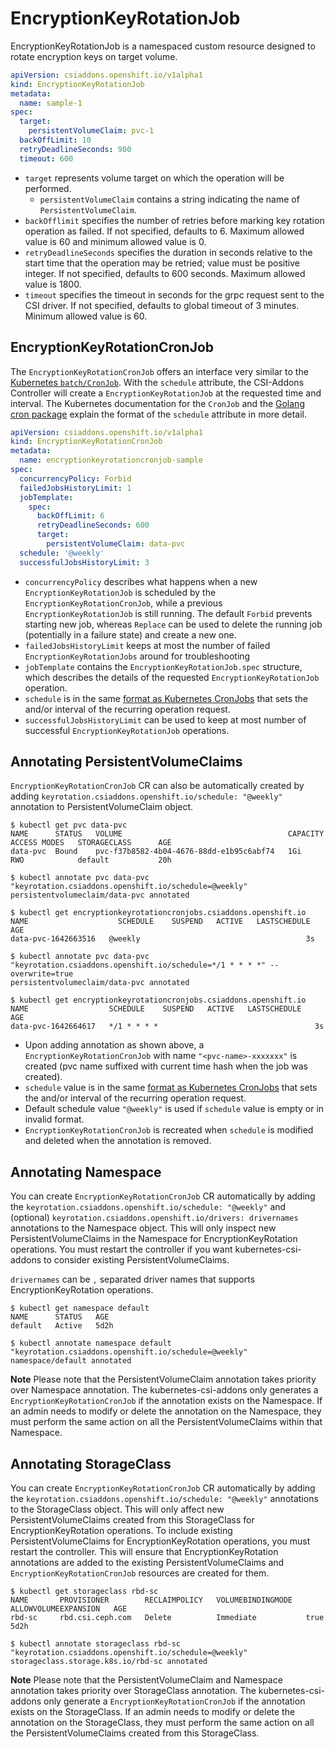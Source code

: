 # EncryptionKeyRotationJob

EncryptionKeyRotationJob is a namespaced custom resource designed to rotate encryption keys on target volume.

```yaml
apiVersion: csiaddons.openshift.io/v1alpha1
kind: EncryptionKeyRotationJob
metadata:
  name: sample-1
spec:
  target:
    persistentVolumeClaim: pvc-1
  backOffLimit: 10
  retryDeadlineSeconds: 900
  timeout: 600
```

+ `target` represents volume target on which the operation will be performed.
  + `persistentVolumeClaim` contains a string indicating the name of `PersistentVolumeClaim`.
+ `backOfflimit` specifies the number of retries before marking key rotation operation as failed. If not specified, defaults to 6. Maximum allowed value is 60 and minimum allowed value is 0.
+ `retryDeadlineSeconds` specifies the duration in seconds relative to the start time that the operation may be retried; value must be positive integer. If not specified, defaults to 600 seconds. Maximum allowed value is 1800.
+ `timeout` specifies the timeout in seconds for the grpc request sent to the CSI driver. If not specified, defaults to global timeout of 3 minutes. Minimum allowed value is 60.

## EncryptionKeyRotationCronJob

The `EncryptionKeyRotationCronJob` offers an interface very similar to the [Kubernetes
`batch/CronJob`][batch_cronjob]. With the `schedule` attribute, the CSI-Addons
Controller will create a `EncryptionKeyRotationJob` at the requested time and interval.
The Kubernetes documentation for the `CronJob` and the [Golang cron
package][go_cron] explain the format of the `schedule` attribute in more
detail.

```yaml
apiVersion: csiaddons.openshift.io/v1alpha1
kind: EncryptionKeyRotationCronJob
metadata:
  name: encryptionkeyrotationcronjob-sample
spec:
  concurrencyPolicy: Forbid
  failedJobsHistoryLimit: 1
  jobTemplate:
    spec:
      backOffLimit: 6
      retryDeadlineSeconds: 600
      target:
        persistentVolumeClaim: data-pvc
  schedule: '@weekly'
  successfulJobsHistoryLimit: 3
```

+ `concurrencyPolicy` describes what happens when a new `EncryptionKeyRotationJob` is
  scheduled by the `EncryptionKeyRotationCronJob`, while a previous `EncryptionKeyRotationJob` is
  still running. The default `Forbid` prevents starting new job, whereas
  `Replace` can be used to delete the running job (potentially in a failure
  state) and create a new one.
+ `failedJobsHistoryLimit` keeps at most the number of failed
  `EncryptionKeyRotationJobs` around for troubleshooting
+ `jobTemplate` contains the `EncryptionKeyRotationJob.spec` structure, which describes
  the details of the requested `EncryptionKeyRotationJob` operation.
+ `schedule` is in the same [format as Kubernetes CronJobs][batch_cronjob] that
  sets the and/or interval of the recurring operation request.
+ `successfulJobsHistoryLimit` can be used to keep at most number of successful
  `EncryptionKeyRotationJob` operations.

## Annotating PersistentVolumeClaims

`EncryptionKeyRotationCronJob` CR can also be automatically created by adding
`keyrotation.csiaddons.openshift.io/schedule: "@weekly"` annotation
to PersistentVolumeClaim object.

```console
$ kubectl get pvc data-pvc
NAME      STATUS   VOLUME                                     CAPACITY   ACCESS MODES   STORAGECLASS      AGE
data-pvc  Bound    pvc-f37b8582-4b04-4676-88dd-e1b95c6abf74   1Gi        RWO            default           20h

$ kubectl annotate pvc data-pvc "keyrotation.csiaddons.openshift.io/schedule=@weekly"
persistentvolumeclaim/data-pvc annotated

$ kubectl get encryptionkeyrotationcronjobs.csiaddons.openshift.io
NAME                    SCHEDULE    SUSPEND   ACTIVE   LASTSCHEDULE   AGE
data-pvc-1642663516   @weekly                                     3s

$ kubectl annotate pvc data-pvc "keyrotation.csiaddons.openshift.io/schedule=*/1 * * * *" --overwrite=true
persistentvolumeclaim/data-pvc annotated

$ kubectl get encryptionkeyrotationcronjobs.csiaddons.openshift.io
NAME                  SCHEDULE    SUSPEND   ACTIVE   LASTSCHEDULE   AGE
data-pvc-1642664617   */1 * * * *                                   3s
```

+ Upon adding annotation as shown above, a `EncryptionKeyRotationCronJob` with name
  `"<pvc-name>-xxxxxxx"` is created (pvc name suffixed with current time hash when
  the job was created).
+ `schedule` value is in the same [format as Kubernetes CronJobs][batch_cronjob]
  that sets the and/or interval of the recurring operation request.
+ Default schedule value `"@weekly"` is used if `schedule` value is empty or in invalid format.
+ `EncryptionKeyRotationCronJob` is recreated when `schedule` is modified and deleted when
  the annotation is removed.

[batch_cronjob]: https://kubernetes.io/docs/concepts/workloads/controllers/cron-jobs/
[go_cron]:
    https://pkg.go.dev/github.com/robfig/cron/v3#hdr-CRON_Expression_Format

## Annotating Namespace

You can create `EncryptionKeyRotationCronJob` CR automatically by adding the
`keyrotation.csiaddons.openshift.io/schedule: "@weekly"` and (optional)
`keyrotation.csiaddons.openshift.io/drivers: drivernames` annotations to the
Namespace object. This will only inspect new PersistentVolumeClaims in the
Namespace for EncryptionKeyRotation operations. You must restart the controller if you
want kubernetes-csi-addons to consider existing PersistentVolumeClaims.

`drivernames` can be `,` separated driver names that supports EncryptionKeyRotation operations.

```console
$ kubectl get namespace default
NAME      STATUS   AGE
default   Active   5d2h

$ kubectl annotate namespace default "keyrotation.csiaddons.openshift.io/schedule=@weekly"
namespace/default annotated
```

**Note** Please note that the PersistentVolumeClaim annotation takes priority over Namespace
annotation. The kubernetes-csi-addons only generates a `EncryptionKeyRotationCronJob` if the annotation
exists on the Namespace. If an admin needs to modify or delete the annotation on the Namespace,
they must perform the same action on all the PersistentVolumeClaims within that Namespace.

## Annotating StorageClass

You can create `EncryptionKeyRotationCronJob` CR automatically by adding the
`keyrotation.csiaddons.openshift.io/schedule: "@weekly"` annotations to the StorageClass object.
This will only affect new PersistentVolumeClaims created from this StorageClass for EncryptionKeyRotation
operations. To include existing PersistentVolumeClaims for EncryptionKeyRotation operations, you must restart the controller. This will ensure that EncryptionKeyRotation annotations are added to the existing
PersistentVolumeClaims and `EncryptionKeyRotationCronJob` resources are created for them.

```console
$ kubectl get storageclass rbd-sc
NAME       PROVISIONER        RECLAIMPOLICY   VOLUMEBINDINGMODE   ALLOWVOLUMEEXPANSION   AGE
rbd-sc     rbd.csi.ceph.com   Delete          Immediate           true                   5d2h

$ kubectl annotate storageclass rbd-sc "keyrotation.csiaddons.openshift.io/schedule=@weekly"
storageclass.storage.k8s.io/rbd-sc annotated
```

**Note** Please note that the PersistentVolumeClaim and Namespace annotation takes priority
over StorageClass annotation. The kubernetes-csi-addons only generate a `EncryptionKeyRotationCronJob`
if the annotation exists on the StorageClass. If an admin needs to modify or delete the
annotation on the StorageClass, they must perform the same action on all the PersistentVolumeClaims
created from this StorageClass.